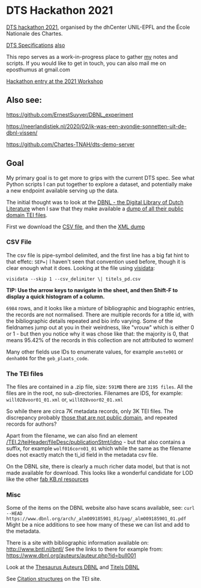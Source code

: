 # DTS Hackathon 2021

[DTS hackathon 2021](https://distributed-text-services.github.io/workshops/events/2021-hackathon/), organised by the dhCenter UNIL-EPFL and the École Nationale des Chartes.

[DTS Specifications](https://distributed-text-services.github.io/specifications/) [also](https://github.com/distributed-text-services/specifications)

This repo serves as a work-in-progress place to gather [my](https://twitter.com/epoz) notes and scripts. If you would like to get in touch, you can also mail me on eposthumus at gmail.com

[Hackathon entry at the 2021 Workshop](https://github.com/distributed-text-services/workshops/issues/19)

## Also see:

https://github.com/ErnestSuyver/DBNL_experiment

https://neerlandistiek.nl/2020/02/ik-was-een-avondje-sonnetten-uit-de-dbnl-vissen/

https://github.com/Chartes-TNAH/dts-demo-server

## Goal

My primary goal is to get more to grips with the current DTS spec. See what Python scripts I can put together to explore a dataset, and potentially make a new endpoint available serving up the data.

The initial thought was to look at the [DBNL - the Digital Library of Dutch Literature](https://dbnl.org/) when I saw that they make available a [dump of all their public domain TEI files](https://dbnl.org/letterkunde/pd/index.php).

First we download the [CSV file](https://dbnl.org/extern/titels_pd.php), and then the [XML dump](https://dbnl.org/letterkunde/pd/xml_pd.zip)

### CSV File

The csv file is pipe-symbol delimited, and the first line has a big fat hint to that effetc: `SEP=|`
I haven't seen that convention used before, though it is clear enough what it does. Looking at the file using [visidata](https://www.visidata.org/):

`visidata --skip 1 --csv_delimiter \| titels_pd.csv`

**TIP: Use the arrow keys to navigate in the sheet, and then Shift-F to display a quick histogram of a column.**

`6984` rows, and it looks like a mixture of bibliographic and biographic entries, the records are not normalised. There are multiple records for a title id, with the bibliographic details repeated and bio info varying.
Some of the fieldnames jump out at you in their weirdness, like "vrouw" which is either 0 or 1 - but then you notice why it was chose like that: the majority is 0, that means 95.42% of the records in this collection are not attributed to women!

Many other fields use IDs to enumerate values, for example `amste001` or `denha004` for the `geb_plaats_code`.

### The TEI files

The files are contained in a .zip file, size: `591MB` there are `3195 files`. All the files are in the root, no sub-directories. Filenames are IDS, for example: `will028voor01_01.xml` or, `will028voor02_01.xml`

So while there are circa 7K metadata records, only 3K TEI files. The discrepancy probably [those that are not public domain](https://dbnl.org/overdbnl/rechthebbenden.php), and repeated records for authors?

Apart from the filename, we can also find an element [/TEI.2/teiHeader/fileDesc/publicationStmt/idno](https://tei-c.org/release/doc/tei-p5-doc/en/html/ref-idno.html) - but that also contains a suffix, for example `wolf016corn01_01` which while the same as the filename does not exactly match the ti_id field in the metadata csv file.

On the DBNL site, there is clearly a much richer data model, but that is not made available for download. This looks like a wonderful candidate for LOD like the other [fab KB.nl resources](http://data.bibliotheken.nl/)

### Misc

Some of the items on the DBNL website also have scans available, see:
`curl --HEAD https://www.dbnl.org/arch/_alm009185901_01/pag/_alm009185901_01.pdf`
Might be a nice additions to see how many of these we can list and add to the metadata.

There is a site with bibliographic information available on: http://www.bntl.nl/bntl/
See the links to there for example from: https://www.dbnl.org/auteurs/auteur.php?id=bull001

Look at the [Thesaurus Auteurs DBNL](http://data.bibliotheken.nl/doc/dataset/dbnla) and [Titels DBNL](http://data.bibliotheken.nl/doc/dataset/dbnlt)

See [Citation structures](https://tei-c.org/release/doc/tei-p5-doc/fr/html/SA.html#SACRCS) on the TEI site.
